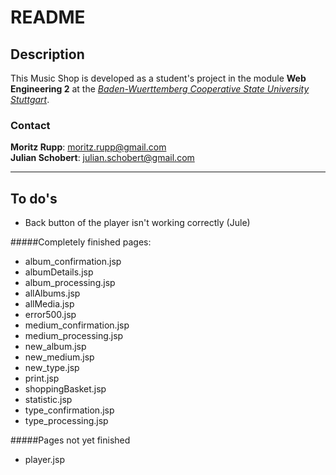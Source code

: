 README
========

Description
-----------

This Music Shop is developed as a student's project in the module __Web Engineering 2__ at the _[Baden-Wuerttemberg Cooperative State University Stuttgart](http://www.dbhw-stuttgart.de)_.

### Contact

__Moritz Rupp__: [moritz.rupp@gmail.com](moritz.rupp@gmail.com)  
__Julian Schobert__: [julian.schobert@gmail.com](julian.schobert@gmail.com)

---
To do's
--------

- Back button of the player isn't working correctly (Jule)

#####Completely finished pages:

- album_confirmation.jsp
- albumDetails.jsp
- album_processing.jsp
- allAlbums.jsp
- allMedia.jsp
- error500.jsp
- medium_confirmation.jsp
- medium_processing.jsp
- new_album.jsp
- new_medium.jsp
- new_type.jsp
- print.jsp
- shoppingBasket.jsp
- statistic.jsp
- type_confirmation.jsp
- type_processing.jsp

#####Pages not yet finished

- player.jsp
